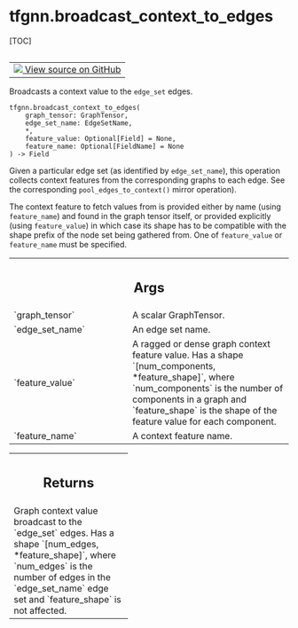 # tfgnn.broadcast_context_to_edges

[TOC]

<!-- Insert buttons and diff -->

<table class="tfo-notebook-buttons tfo-api nocontent" align="left">
<td>
  <a target="_blank" href="https://github.com/tensorflow/gnn/tree/master/tensorflow_gnn/graph/broadcast_ops.py#L121-L157">
    <img src="https://www.tensorflow.org/images/GitHub-Mark-32px.png" />
    View source on GitHub
  </a>
</td>
</table>

Broadcasts a context value to the `edge_set` edges.

<pre class="devsite-click-to-copy prettyprint lang-py tfo-signature-link">
<code>tfgnn.broadcast_context_to_edges(
    graph_tensor: GraphTensor,
    edge_set_name: EdgeSetName,
    *,
    feature_value: Optional[Field] = None,
    feature_name: Optional[FieldName] = None
) -> Field
</code></pre>

<!-- Placeholder for "Used in" -->

Given a particular edge set (as identified by `edge_set_name`), this operation
collects context features from the corresponding graphs to each edge. See the
corresponding `pool_edges_to_context()` mirror operation).

The context feature to fetch values from is provided either by name (using
`feature_name`) and found in the graph tensor itself, or provided explicitly
(using `feature_value`) in which case its shape has to be compatible with the
shape prefix of the node set being gathered from. One of `feature_value` or
`feature_name` must be specified.

<!-- Tabular view -->
 <table class="responsive fixed orange">
<colgroup><col width="214px"><col></colgroup>
<tr><th colspan="2"><h2 class="add-link">Args</h2></th></tr>

<tr>
<td>
`graph_tensor`<a id="graph_tensor"></a>
</td>
<td>
A scalar GraphTensor.
</td>
</tr><tr>
<td>
`edge_set_name`<a id="edge_set_name"></a>
</td>
<td>
An edge set name.
</td>
</tr><tr>
<td>
`feature_value`<a id="feature_value"></a>
</td>
<td>
A ragged or dense graph context feature value. Has a shape
`[num_components, *feature_shape]`, where `num_components` is the number
of components in a graph and `feature_shape` is the shape of the feature
value for each component.
</td>
</tr><tr>
<td>
`feature_name`<a id="feature_name"></a>
</td>
<td>
A context feature name.
</td>
</tr>
</table>

<!-- Tabular view -->
 <table class="responsive fixed orange">
<colgroup><col width="214px"><col></colgroup>
<tr><th colspan="2"><h2 class="add-link">Returns</h2></th></tr>
<tr class="alt">
<td colspan="2">
Graph context value broadcast to the `edge_set` edges. Has a shape
`[num_edges, *feature_shape]`, where `num_edges` is the number of edges in
the `edge_set_name` edge set and `feature_shape` is not affected.
</td>
</tr>

</table>

